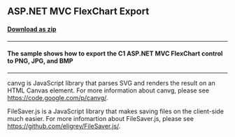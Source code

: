## ASP.NET MVC FlexChart Export
#### [Download as zip](https://downgit.github.io/#/home?url=https://github.com/GrapeCity/ComponentOne-ASPNET-MVC-Samples/tree/master/HowTo/FlexChart/FlexChartExport)
____
#### The sample shows how to export the C1 ASP.NET MVC FlexChart control to PNG, JPG, and BMP 
____

canvg is JavaScript library that parses SVG and renders the result on an HTML Canvas element.
For more information about canvg, please see https://code.google.com/p/canvg/.

FileSaver.js is a JavaScript library that makes saving files on the client-side much easier.
For more infomartion about FileSaver.js, please see https://github.com/eligrey/FileSaver.js/.
